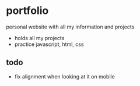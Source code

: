 # portfolio
 personal website with all my information and projects

 - holds all my projects
 - practice javascript, html, css

## todo
- fix alignment when looking at it on mobile
